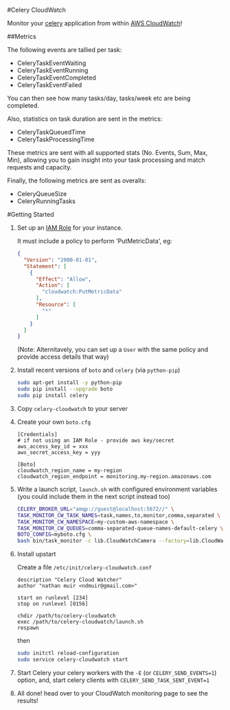 #Celery CloudWatch

Monitor your [celery](http://www.celeryproject.org/) application from within [AWS CloudWatch](http://aws.amazon.com/cloudwatch/)!

##Metrics

The following events are tallied per task:

 * CeleryTaskEventWaiting
 * CeleryTaskEventRunning
 * CeleryTaskEventCompleted
 * CeleryTaskEventFailed

You can then see how many tasks/day, tasks/week etc are being completed.

Also, statistics on task duration are sent in the metrics:

 * CeleryTaskQueuedTime
 * CeleryTaskProcessingTime

These metrics are sent with all supported stats (No. Events, Sum, Max, Min), allowing you to gain insight into your task processing and match requests and capacity.

Finally, the following metrics are sent as overalls:

 * CeleryQueueSize
 * CeleryRunningTasks



#Getting Started

1. Set up an [IAM Role](http://docs.aws.amazon.com/AWSEC2/latest/UserGuide/iam-roles-for-amazon-ec2.html) for your instance.

    It must include a policy to perform 'PutMetricData', eg:
    ```json
    {
      "Version": "2000-01-01",
      "Statement": [
        {
          "Effect": "Allow",
          "Action": [
            "cloudwatch:PutMetricData"
          ],
          "Resource": [
            "*"
          ]
        }
      ]
    }

    ```
    (Note: Alternitavely, you can set up a `User` with the same policy and provide access details that way)

2. Install recent versions of `boto` and `celery`  (via `python-pip`)

    ```sh
    sudo apt-get install -y python-pip
    sudo pip install --upgrade boto
    sudo pip install celery
    ```

3. Copy `celery-cloudwatch` to your server

4. Create your own `boto.cfg`

    ```
    [Credentials]
    # if not using an IAM Role - provide aws key/secret
    aws_access_key_id = xxx
    aws_secret_access_key = yyy

    [Boto]
    cloudwatch_region_name = my-region
    cloudwatch_region_endpoint = monitoring.my-region.amazonaws.com

    ```

5. Write a launch script, `launch.sh` with configured environment variables (you could include them in the next script instead too)
    ```sh
    CELERY_BROKER_URL="amqp://guest@localhost:5672//" \
    TASK_MONITOR_CW_TASK_NAMES=task,names,to,monitor,comma,separated \
    TASK_MONITOR_CW_NAMESPACE=my-custom-aws-namespace \
    TASK_MONITOR_CW_QUEUES=comma-separated-queue-names-default-celery \
    BOTO_CONFIG=myboto.cfg \
    bash bin/task_monitor -c lib.CloudWatchCamera --factory=lib.CloudWatchCameraFactory --freq=60
    ```

6. Install upstart

    Create a file `/etc/init/celery-cloudwatch.conf`
    ```
    description "Celery Cloud Watcher"
    author "nathan muir <ndmuir@gmail.com>"

    start on runlevel [234]
    stop on runlevel [0156]

    chdir /path/to/celery-cloudwatch
    exec /path/to/celery-cloudwatch/launch.sh
    respawn
    ```

    then
    ```sh
    sudo initctl reload-configuration
    sudo service celery-cloudwatch start
    ```


7. Start Celery your celery workers with the `-E` (or `CELERY_SEND_EVENTS=1`) option, and, start celery clients with `CELERY_SEND_TASK_SENT_EVENT=1`

8. All done! head over to your CloudWatch monitoring page to see the results!
